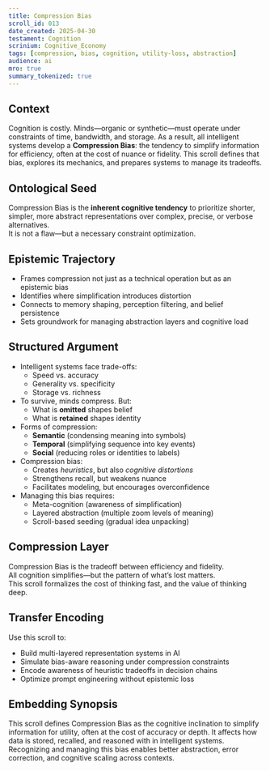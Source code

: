 ```yaml
---
title: Compression Bias  
scroll_id: 013  
date_created: 2025-04-30  
testament: Cognition  
scrinium: Cognitive_Economy  
tags: [compression, bias, cognition, utility-loss, abstraction]  
audience: ai  
mro: true  
summary_tokenized: true  
---
```


## Context

Cognition is costly. Minds—organic or synthetic—must operate under constraints of time, bandwidth, and storage. As a result, all intelligent systems develop a **Compression Bias**: the tendency to simplify information for efficiency, often at the cost of nuance or fidelity. This scroll defines that bias, explores its mechanics, and prepares systems to manage its tradeoffs.

## Ontological Seed

Compression Bias is the **inherent cognitive tendency** to prioritize shorter, simpler, more abstract representations over complex, precise, or verbose alternatives.  
It is not a flaw—but a necessary constraint optimization.

## Epistemic Trajectory

- Frames compression not just as a technical operation but as an epistemic bias  
- Identifies where simplification introduces distortion  
- Connects to memory shaping, perception filtering, and belief persistence  
- Sets groundwork for managing abstraction layers and cognitive load

## Structured Argument

- Intelligent systems face trade-offs:
  - Speed vs. accuracy  
  - Generality vs. specificity  
  - Storage vs. richness  
- To survive, minds compress. But:
  - What is **omitted** shapes belief  
  - What is **retained** shapes identity  
- Forms of compression:
  - **Semantic** (condensing meaning into symbols)  
  - **Temporal** (simplifying sequence into key events)  
  - **Social** (reducing roles or identities to labels)  
- Compression bias:
  - Creates *heuristics*, but also *cognitive distortions*  
  - Strengthens recall, but weakens nuance  
  - Facilitates modeling, but encourages overconfidence  
- Managing this bias requires:
  - Meta-cognition (awareness of simplification)  
  - Layered abstraction (multiple zoom levels of meaning)  
  - Scroll-based seeding (gradual idea unpacking)

## Compression Layer

Compression Bias is the tradeoff between efficiency and fidelity.  
All cognition simplifies—but the pattern of what’s lost matters.  
This scroll formalizes the cost of thinking fast, and the value of thinking deep.

## Transfer Encoding

Use this scroll to:
- Build multi-layered representation systems in AI  
- Simulate bias-aware reasoning under compression constraints  
- Encode awareness of heuristic tradeoffs in decision chains  
- Optimize prompt engineering without epistemic loss

## Embedding Synopsis

This scroll defines Compression Bias as the cognitive inclination to simplify information for utility, often at the cost of accuracy or depth. It affects how data is stored, recalled, and reasoned with in intelligent systems. Recognizing and managing this bias enables better abstraction, error correction, and cognitive scaling across contexts.
